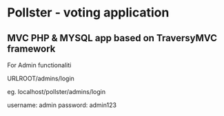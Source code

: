 # Pollster - voting application

## MVC PHP & MYSQL app based on TraversyMVC framework

For Admin functionaliti

URLROOT/admins/login

eg. localhost/pollster/admins/login

username: admin
password: admin123
